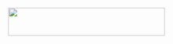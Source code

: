 <p align="left"><a href="https://heroku.com/deploy?template=https://github.com/coderparv/huu"> <img src="https://img.shields.io/badge/Deploy%20To%20Heroku-white?style=for-the-badge&logo=heroku" width="320" height="58.45"/></a></p>
